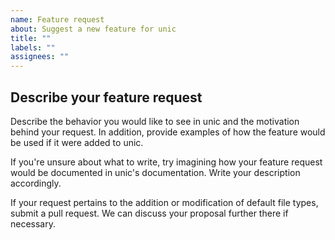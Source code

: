 ```yaml
---
name: Feature request
about: Suggest a new feature for unic
title: ""
labels: ""
assignees: ""
---
```


## Describe your feature request

Describe the behavior you would like to see in unic and the motivation behind your request. 
In addition, provide examples of how the feature would be used if it were added to unic.

If you're unsure about what to write, try imagining how your feature request would be documented in unic's documentation. Write your description accordingly.

If your request pertains to the addition or modification of default file types, submit a pull request. We can discuss your proposal further there if necessary.

